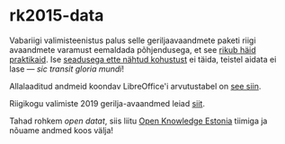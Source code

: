 # rk2015-data

Vabariigi valimisteenistus palus selle geriljaavaandmete paketi riigi avaandmete varamust eemaldada põhjendusega, et see [rikub häid praktikaid](https://github.com/okestonia/jkan/commit/ecd729a20cba67ff67ed9336d38a73f0f5035cfa?fbclid=IwAR2SezL2VlxGaLLwdZkQui1PuOa1-88up6kzYgputsHSSLO75glq09WcTjk). Ise [seadusega ette nähtud kohustust](https://www.riigiteataja.ee/akt/107122018009?leiaKehtiv#para29lg3) ei täida, teistel aidata ei lase — _sic transit gloria mundi_!

Allalaaditud andmeid koondav LibreOffice'i arvutustabel on [see siin](https://github.com/infoaed/rk2015-data/blob/master/rk2015-full.ods).

Riigikogu valimiste 2019 gerilja-avaandmed leiad [siit](https://github.com/infoaed/rk2019-data/).

Tahad rohkem _open datat_, siis liitu [Open Knowledge Estonia](https://github.com/okestonia/esindus) tiimiga ja nõuame andmed koos välja!
